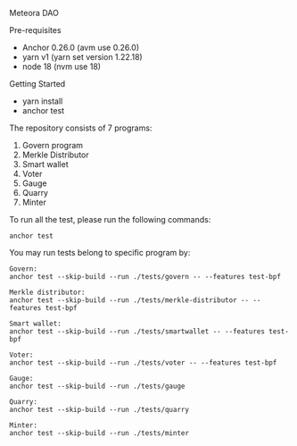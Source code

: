 Meteora DAO

Pre-requisites
- Anchor 0.26.0 (avm use 0.26.0)
- yarn v1 (yarn set version 1.22.18)
- node 18 (nvm use 18)

Getting Started
- yarn install
- anchor test

The repository consists of 7 programs:

1. Govern program
2. Merkle Distributor
3. Smart wallet
4. Voter
5. Gauge
6. Quarry
7. Minter

To run all the test, please run the following commands:

```
anchor test
```

You may run tests belong to specific program by:

```
Govern:
anchor test --skip-build --run ./tests/govern -- --features test-bpf

Merkle distributor:
anchor test --skip-build --run ./tests/merkle-distributor -- --features test-bpf

Smart wallet:
anchor test --skip-build --run ./tests/smartwallet -- --features test-bpf

Voter:
anchor test --skip-build --run ./tests/voter -- --features test-bpf 

Gauge:
anchor test --skip-build --run ./tests/gauge

Quarry:
anchor test --skip-build --run ./tests/quarry

Minter:
anchor test --skip-build --run ./tests/minter

```
